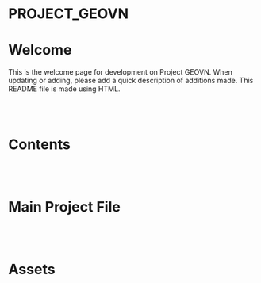 # PROJECT_GEOVN

<h1>Welcome</h1>
<p>
  This is the welcome page for development on Project GEOVN. When updating or adding, please add a quick description of additions made. This README file is made using HTML.
</p>
<br><br>
<h1>Contents</h1>
<p>
  
</p>
<br><br>
<h1>Main Project File</h1>
<p>
  
</p>
<br><br>
<h1>Assets</h1>
<p>
  
</p>
